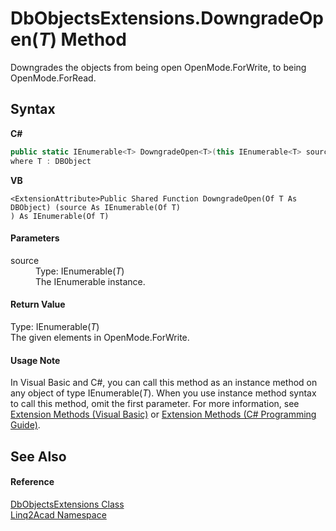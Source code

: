 # DbObjectsExtensions.DowngradeOpen(*T*) Method 
 

Downgrades the objects from being open OpenMode.ForWrite, to being OpenMode.ForRead.

## Syntax

**C#**<br />
``` C#
public static IEnumerable<T> DowngradeOpen<T>(this IEnumerable<T> source)
where T : DBObject

```

**VB**<br />
``` VB
<ExtensionAttribute>Public Shared Function DowngradeOpen(Of T As DBObject) (source As IEnumerable(Of T)
) As IEnumerable(Of T)
```


#### Parameters
<dl><dt>source</dt><dd>Type: IEnumerable(<i>T</i>)<br />The IEnumerable<DBObject> instance.</dd></dl>


#### Return Value
Type: IEnumerable(*T*)<br />The given elements in OpenMode.ForWrite.

#### Usage Note
In Visual Basic and C#, you can call this method as an instance method on any object of type IEnumerable(*T*). When you use instance method syntax to call this method, omit the first parameter. For more information, see <a href="https://docs.microsoft.com/dotnet/visual-basic/programming-guide/language-features/procedures/extension-methods" target="_blank" rel="noopener noreferrer">Extension Methods (Visual Basic)</a> or <a href="https://docs.microsoft.com/dotnet/csharp/programming-guide/classes-and-structs/extension-methods" target="_blank" rel="noopener noreferrer">Extension Methods (C# Programming Guide)</a>.

## See Also


#### Reference
<a href="T_Linq2Acad_DbObjectsExtensions.md">DbObjectsExtensions Class</a><br /><a href="N_Linq2Acad.md">Linq2Acad Namespace</a><br />
